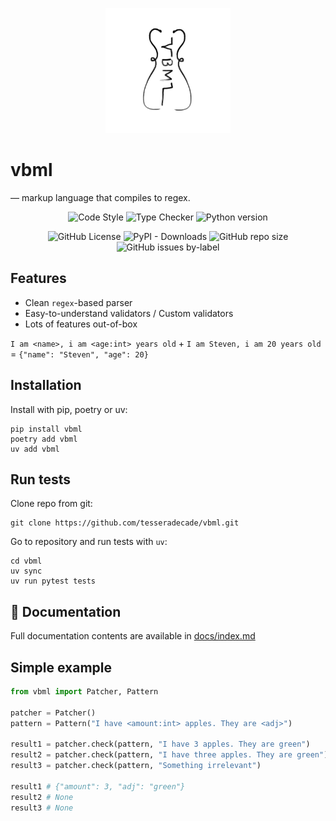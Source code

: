 <p align="center">
  <a href="https://github.com/tesseradecade/vbml">
    <img src="docs/logo.jpeg" width="200px" style="display: inline-block;">
  </a>
</p>

<h1>
  vbml
</h1>

<p>
— markup language that compiles to regex.
</p>

<p align="center">
  <img alt="Code Style" src="https://img.shields.io/badge/code_style-Ruff-D7FF64?logo=ruff&logoColor=fff&style=flat-square&labelColor=black"></img>
  <img alt="Type Checker" src="https://img.shields.io/badge/types-basedpyright-black?logo=python&color=%23FBCA04&logoColor=edb641&labelColor=black&style=flat-square"></img>
  <img alt="Python version" src="https://img.shields.io/badge/dynamic/toml?url=https%3A%2F%2Fraw.githubusercontent.com%2Ftesseradecade%2Fvbml%2Frefs%2Fheads%2Fmaster%2Fpyproject.toml&query=%24.project.requires-python&style=flat-square&logo=python&logoColor=fff&label=python&labelColor=black"></img>
</p>

<p align="center">
  <img alt="GitHub License" src="https://img.shields.io/github/license/tesseradecade/vbml.svg?color=lightGreen&labelColor=black&style=flat-square"></img>
  <img alt="PyPI - Downloads" src="https://img.shields.io/pypi/dw/vbml?color=lightGreen&labelColor=black&style=flat-square"></img>
  <img alt="GitHub repo size" src="https://img.shields.io/github/repo-size/tesseradecade/vbml?labelColor=black&style=flat-square"></img>
  <img alt="GitHub issues by-label" src="https://img.shields.io/github/issues/tesseradecade/vbml/bug?labelColor=black&style=flat-square"></img>
</p>

## Features

* Clean `regex`-based parser
* Easy-to-understand validators / Custom validators
* Lots of features out-of-box

`I am <name>, i am <age:int> years old` + `I am Steven, i am 20 years old` = `{"name": "Steven", "age": 20}`

## Installation

Install with pip, poetry or uv:

```shell script
pip install vbml
poetry add vbml
uv add vbml
```

## Run tests

Clone repo from git:

```shell script
git clone https://github.com/tesseradecade/vbml.git
```

Go to repository and run tests with `uv`:

```shell script
cd vbml
uv sync
uv run pytest tests
```

## :book: Documentation

Full documentation contents are available in [docs/index.md](/docs/index.md)

## Simple example

```python
from vbml import Patcher, Pattern

patcher = Patcher()
pattern = Pattern("I have <amount:int> apples. They are <adj>")

result1 = patcher.check(pattern, "I have 3 apples. They are green")
result2 = patcher.check(pattern, "I have three apples. They are green")
result3 = patcher.check(pattern, "Something irrelevant")

result1 # {"amount": 3, "adj": "green"}
result2 # None
result3 # None
```
